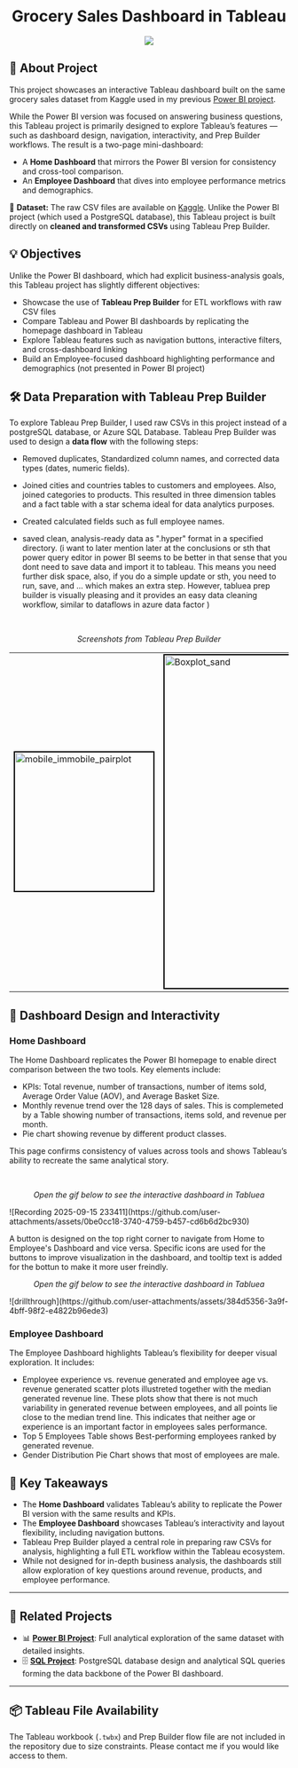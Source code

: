 <h1 align="center">Grocery Sales Dashboard in Tableau</h1>  

<p align="center">
  <img src="https://github.com/user-attachments/assets/7d19a203-e2f7-4a63-a6bd-526a867b633e">
</p>

## 🧩 About Project  

This project showcases an interactive Tableau dashboard built on the same grocery sales dataset from Kaggle used in my previous [Power BI project](https://github.com/Seyyed-Reza-Mashhadi/PowerBI-Project_Grocery-Sales).  

While the Power BI version was focused on answering business questions, this Tableau project is primarily designed to explore Tableau’s features — such as dashboard design, navigation, interactivity, and Prep Builder workflows.  The result is a two-page mini-dashboard:  
- A **Home Dashboard** that mirrors the Power BI version for consistency and cross-tool comparison.  
- An **Employee Dashboard** that dives into employee performance metrics and demographics.  

🔗 **Dataset:** The raw CSV files are available on [Kaggle](https://www.kaggle.com/datasets/155a87ba8d7e92c5896ddc7f3ca3e3fa9c799207ed8dbf9a1cedf2e2e03e3c14). Unlike the Power BI project (which used a PostgreSQL database), this Tableau project is built directly on **cleaned and transformed CSVs** using Tableau Prep Builder.  

## 💡 Objectives  

Unlike the Power BI dashboard, which had explicit business-analysis goals, this Tableau project has slightly different objectives:  
- Showcase the use of **Tableau Prep Builder** for ETL workflows with raw CSV files
- Compare Tableau and Power BI dashboards by replicating the homepage dashboard in Tableau
- Explore Tableau features such as navigation buttons, interactive filters, and cross-dashboard linking 
- Build an Employee-focused dashboard highlighting performance and demographics (not presented in Power BI project)

## 🛠️ Data Preparation with Tableau Prep Builder  

To explore Tableau Prep Builder, I used raw CSVs in this project instead of a postgreSQL database, or Azure SQL Database. Tableau Prep Builder was used to design a **data flow** with the following steps:  

- Removed duplicates, Standardized column names, and corrected data types (dates, numeric fields).  
- Joined cities and countries tables to customers and employees. Also, joined categories to products. This resulted in three dimension tables and a fact table with a star schema ideal for data analytics purposes.

- Created calculated fields such as full employee names.  
- saved clean, analysis-ready data as ".hyper" format in a specified directory. (i want to later mention later at the conclusions or sth that power query editor in power BI seems to be better in that sense that you dont need to save data and import it to tableau. This means you need further disk space, also, if you do a simple update or sth, you need to run, save, and ... which makes an extra step. However, tabluea prep builder is visually pleasing and it provides an easy data cleaning workflow, similar to dataflows in azure data factor ) 

<br>
<p align="center"><em>Screenshots from Tableau Prep Builder</em></p>
<table align="center">
  <tr>
    <td>
      <img src="https://github.com/user-attachments/assets/848e1517-2946-4181-ad21-7bf7b280fdf7" width="250" alt="mobile_immobile_pairplot" style="border: 2px solid black;">
    </td>
    <td>
      <img src="https://github.com/user-attachments/assets/e7468a77-6836-42a9-9c31-83fa2e2eb52d" width="600" alt="Boxplot_sand" style="border: 2px solid black;">
    </td>
  </tr>
</table>

## 🎨 Dashboard Design and Interactivity  

### Home Dashboard 
The Home Dashboard replicates the Power BI homepage to enable direct comparison between the two tools. Key elements include:  
- KPIs: Total revenue, number of transactions, number of items sold, Average Order Value (AOV), and Average Basket Size.  
- Monthly revenue trend over the 128 days of sales. This is complemeted by a Table showing number of transactions, items sold, and revenue per month.   
- Pie chart showing revenue by different product classes.  

This page confirms consistency of values across tools and shows Tableau’s ability to recreate the same analytical story.  

<br>
<p align="center"><em>Open the gif below to see the interactive dashboard in Tabluea</em></p>
![Recording 2025-09-15 233411](https://github.com/user-attachments/assets/0be0cc18-3740-4759-b457-cd6b6d2bc930)

A button is designed on the top right corner to navigate from Home to Employee's Dashboard and vice versa. Specific icons  are used for the buttons to improve visualization in the dashboard, and tooltip text is added for the bottun to make it more user freindly.
<br>
<p align="center"><em>Open the gif below to see the interactive dashboard in Tabluea</em></p>
![drillthrough](https://github.com/user-attachments/assets/384d5356-3a9f-4bff-98f2-e4822b96ede3)

### Employee Dashboard  
The Employee Dashboard highlights Tableau’s flexibility for deeper visual exploration. It includes:  
- Employee experience vs.  revenue generated and  employee age vs. revenue generated scatter plots illustreted together with the median generated revenue line. These plots show that there is not much variability in generated revenue between employees, and all points lie close to the median trend line. This indicates that neither age or experience is an important factor in employees sales performance.  
- Top 5 Employees Table shows Best-performing employees ranked by generated revenue.  
- Gender Distribution Pie Chart shows that most of employees are male.   


## 🔑 Key Takeaways  

- The **Home Dashboard** validates Tableau’s ability to replicate the Power BI version with the same results and KPIs.  
- The **Employee Dashboard** showcases Tableau’s interactivity and layout flexibility, including navigation buttons.  
- Tableau Prep Builder played a central role in preparing raw CSVs for analysis, highlighting a full ETL workflow within the Tableau ecosystem.  
- While not designed for in-depth business analysis, the dashboards still allow exploration of key questions around revenue, products, and employee performance.  

---

## 🔁 Related Projects  

- 📊 [**Power BI Project**](https://github.com/Seyyed-Reza-Mashhadi/PowerBI-Project_Grocery-Sales): Full analytical exploration of the same dataset with detailed insights.  
- 🗄️ [**SQL Project**](https://github.com/Seyyed-Reza-Mashhadi/SQL-Project_Grocery-Sales): PostgreSQL database design and analytical SQL queries forming the data backbone of the Power BI dashboard.  

---

## 📦 Tableau File Availability  

The Tableau workbook (`.twbx`) and Prep Builder flow file are not included in the repository due to size constraints. Please contact me if you would like access to them.  
